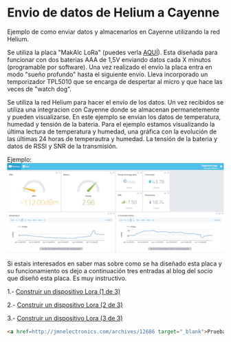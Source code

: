 # Envio de datos  de Helium a Cayenne
Ejemplo de como enviar datos y almacenarlos en Cayenne utilizando la red Helium.

Se utiliza la placa "MakAlc LoRa" (puedes verla [AQUÍ](https://github.com/AsociacionMakerAlicante/PlacasMaker)). Esta diseñada para funcionar con dos baterias AAA de 1,5V enviando datos cada X minutos (programable por software).
Una vez realizado el envío la placa entra en modo "sueño profundo" hasta el siguiente envío. Lleva incorporado un temporizador TPL5010 que se encarga de despertar al micro 
y que hace las veces de "watch dog".

Se utiliza la red Helium para hacer el envío de los datos. Un vez recibidos se utiliza una integracion con Cayenne donde se almacenan permanetemente y pueden visualizarse.
En este ejemplo se envian los datos de temperatura, humedad y tensión de la bateria. Para el ejemplo estamos visualizando la última lectura de temperatura y humedad, una 
gráfica con la evolución de las últimas 24 horas de temperautra y humedad. La tensión de la bateria y datos de RSSI y SNR de la transmisión.

Ejemplo:![Ejemplo](https://github.com/AsociacionMakerAlicante/Envio_Datos_Helium_Cayenne/blob/master/test/Grafica%20Cayenne.jpg)

Si estais interesados en saber mas sobre como se ha diseñado esta placa y su funcionamiento os dejo a continuación tres entradas al blog del socio que diseñó esta placa.
Es muy instructivo.

1.- [Construir un dispositivo Lora (1 de 3)](http://jmnelectronics.com/archives/12259)

2.- [Construir un dispositivo Lora (2 de 3)](http://jmnelectronics.com/archives/12510)

3.- [Construir un dispositivo Lora (3 de 3)](http://jmnelectronics.com/archives/12686)
```html
<a href=http://jmnelectronics.com/archives/12686 target="_blank">Prueba</a>
```
